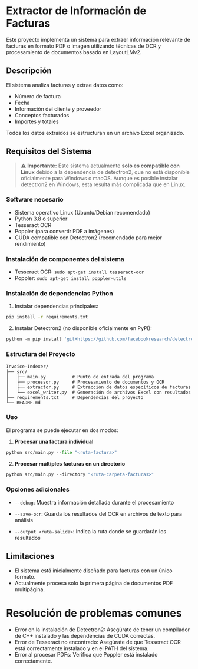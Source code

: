 # Extractor de Información de Facturas

Este proyecto implementa un sistema para extraer información relevante de facturas en formato PDF o imagen utilizando técnicas de OCR y procesamiento de documentos basado en LayoutLMv2.

## Descripción

El sistema analiza facturas y extrae datos como:
- Número de factura
- Fecha
- Información del cliente y proveedor
- Conceptos facturados
- Importes y totales

Todos los datos extraídos se estructuran en un archivo Excel organizado.

## Requisitos del Sistema

> **⚠️ Importante:** Este sistema actualmente **solo es compatible con Linux** debido a la dependencia de detectron2, que no está disponible oficialmente para Windows o macOS. Aunque es posible instalar detectron2 en Windows, esta resulta más complicada que en Linux. 

### Software necesario

- Sistema operativo Linux (Ubuntu/Debian recomendado)
- Python 3.8 o superior
- Tesseract OCR 
- Poppler (para convertir PDF a imágenes)
- CUDA compatible con Detectron2 (recomendado para mejor rendimiento)

### Instalación de componentes del sistema

- Tesseract OCR: `sudo apt-get install tesseract-ocr`
- Poppler: `sudo apt-get install poppler-utils`

### Instalación de dependencias Python

1. Instalar dependencias principales:

```bash
pip install -r requirements.txt
```

2. Instalar Detectron2 (no disponible oficialmente en PyPI):

```python
python -m pip install 'git+https://github.com/facebookresearch/detectron2.git'
```

### Estructura del Proyecto

```
Invoice-Indexer/
├── src/
│   ├── main.py          # Punto de entrada del programa
│   ├── processor.py     # Procesamiento de documentos y OCR
│   ├── extractor.py     # Extracción de datos específicos de facturas
│   └── excel_writer.py  # Generación de archivos Excel con resultados
├── requirements.txt     # Dependencias del proyecto
└── README.md            
```

### Uso

El programa se puede ejecutar en dos modos:

1. **Procesar una factura individual**

```python
python src/main.py --file "<ruta-factura>"
```

2. **Procesar múltiples facturas en un directorio**

```python
python src/main.py --directory "<ruta-carpeta-facturas>" 
```

### Opciones adicionales

- `--debug`: Muestra información detallada durante el procesamiento

- `--save-ocr`: Guarda los resultados del OCR en archivos de texto para análisis

- `--output <ruta-salida>`: Indica la ruta donde se guardarán los resultados

## Limitaciones

- El sistema está inicialmente diseñado para facturas con un único formato.
- Actualmente procesa solo la primera página de documentos PDF multipágina.

# Resolución de problemas comunes

- Error en la instalación de Detectron2: Asegúrate de tener un compilador de C++ instalado y las dependencias de CUDA correctas.
- Error de Tesseract no encontrado: Asegúrate de que Tesseract OCR está correctamente instalado y en el PATH del sistema.
- Error al procesar PDFs: Verifica que Poppler está instalado correctamente.